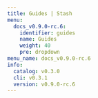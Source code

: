 ```yaml
---
title: Guides | Stash
menu:
  docs_v0.9.0-rc.6:
    identifier: guides
    name: Guides
    weight: 40
    pre: dropdown
menu_name: docs_v0.9.0-rc.6
info:
  catalog: v0.3.0
  cli: v0.3.1
  version: v0.9.0-rc.6
---
```


